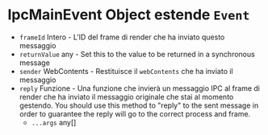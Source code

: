 # IpcMainEvent Object estende `Event`

* `frameId` Intero - L'ID del frame di render che ha inviato questo messaggio
* `returnValue` any - Set this to the value to be returned in a synchronous message
* `sender` WebContents - Restituisce il `webContents` che ha inviato il messaggio
* `reply` Funzione - Una funzione che invierà un messaggio IPC al frame di render che ha inviato il messaggio originale che stai al momento gestendo.  You should use this method to "reply" to the sent message in order to guarantee the reply will go to the correct process and frame.
  * `...args` any[]

